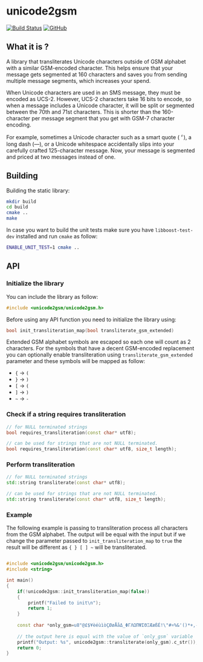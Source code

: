 # unicode2gsm

[![Build Status](https://travis-ci.com/silviucpp/unicode2gsm.svg?branch=main)](https://travis-ci.com/github/silviucpp/unicode2gsm)
[![GitHub](https://img.shields.io/github/license/silviucpp/unicode2gsm)](https://github.com/silviucpp/unicode2gsm/blob/master/LICENSE)

## What it is ?

A library that transliterates Unicode characters outside of GSM alphabet with a similar GSM-encoded character. This helps ensure that your message gets segmented at 160 characters and saves you from sending multiple message segments, which increases your spend.

When Unicode characters are used in an SMS message, they must be encoded as UCS-2. However, UCS-2 characters take 16 bits to encode, so when a message includes a Unicode character, it will be split or segmented between the 70th and 71st characters. This is shorter than the 160-character per message segment that you get with GSM-7 character encoding.

For example, sometimes a Unicode character such as a smart quote ( 〞), a long dash (—), or a Unicode whitespace accidentally slips into your carefully crafted 125-character message. Now, your message is segmented and priced at two messages instead of one.

## Building

Building the static library:

```sh
mkdir build
cd build
cmake ..
make
```

In case you want to build the unit tests make sure you have `libboost-test-dev` installed and run `cmake` as follow:

```sh
ENABLE_UNIT_TEST=1 cmake ..
```

## API

### Initialize the library

You can include the library as follow:

```c++
#include <unicode2gsm/unicode2gsm.h>
```

Before using any API function you need to initialize the library using:

```c++
bool init_transliteration_map(bool transliterate_gsm_extended)
```

Extended GSM alphabet symbols are escaped so each one will count as 2 characters. For the symbols that have a decent GSM-encoded replacement you can optionally enable transliteration using `transliterate_gsm_extended` parameter and these symbols will be mapped as follow:

- `{` -> `(`
- `}` -> `)`
- `[` -> `(`
- `]` -> `)`
- `~` -> `-`

### Check if a string requires transliteration

```c++
// for NULL terminated strings
bool requires_transliteration(const char* utf8);                

// can be used for strings that are not NULL terminated.
bool requires_transliteration(const char* utf8, size_t length); 
```
    
### Perform transliteration

```c++
// for NULL terminated strings
std::string transliterate(const char* utf8);

// can be used for strings that are not NULL terminated.
std::string transliterate(const char* utf8, size_t length);
```

### Example

The following example is passing to transliteration process all characters from the GSM alphabet. The output will be equal with the input 
but if we change the parameter passed to `init_transliteration_map` to `true` the result will be different as `{ } [ ] ~` will be transliterated.

```c++

#include <unicode2gsm/unicode2gsm.h>
#include <string>

int main()
{
    if(!unicode2gsm::init_transliteration_map(false))
    {
        printf("Failed to init\n");
        return 1;
    }
    
    const char *only_gsm=u8"@£$¥èéùìòÇØøÅåΔ_ΦΓΛΩΠΨΣΘΞÆæßÉ!\"#¤%&'()*+,-./0123456789:;<=>?¡ABCDEFGHIJKLMNOPQRSTUVWXYZÄÖÑÜ§¿abcdefghijklmnopqrstuvwxyzäöñüà^{}\[~]|€";
    
    // the output here is equal with the value of `only_gsm` variable
    printf("Output: %s", unicode2gsm::transliterate(only_gsm).c_str());    
    return 0;
}

```
